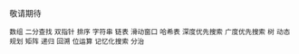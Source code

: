 敬请期待

`数组` `二分查找` `双指针` `排序` `字符串` `链表` `滑动窗口` `哈希表` `深度优先搜索` `广度优先搜索` `树` `动态规划` `矩阵` `递归` `回溯` `位运算` `记忆化搜索` `分治`